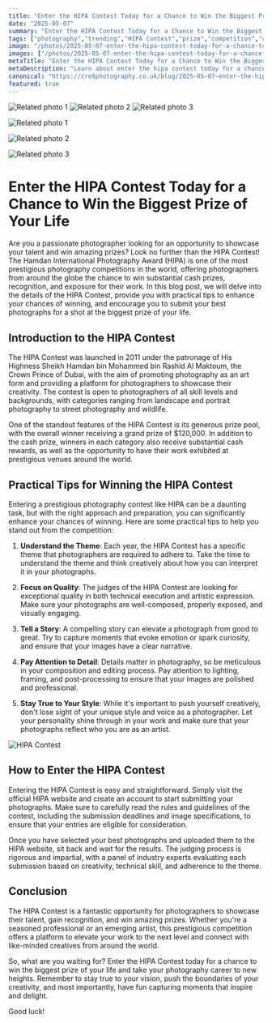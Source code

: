 ```yaml
---
title: "Enter the HIPA Contest Today for a Chance to Win the Biggest Prize of Your Life"
date: "2025-05-07"
summary: "Enter the HIPA Contest Today for a Chance to Win the Biggest Prize of Your Life - A trending topic in photography."
tags: ["photography","trending","HIPA Contest","prize","competition","cash prizes","creativity","submission","theme","quality","storytelling"]
image: "/photos/2025-05-07-enter-the-hipa-contest-today-for-a-chance-to-win-the-biggest-prize-of-your-life-1.jpg"
images: ["/photos/2025-05-07-enter-the-hipa-contest-today-for-a-chance-to-win-the-biggest-prize-of-your-life-1.jpg","/photos/2025-05-07-enter-the-hipa-contest-today-for-a-chance-to-win-the-biggest-prize-of-your-life-2.jpg","/photos/2025-05-07-enter-the-hipa-contest-today-for-a-chance-to-win-the-biggest-prize-of-your-life-3.jpg"]
metaTitle: "Enter the HIPA Contest Today for a Chance to Win the Biggest Prize of Your Life | cre8 Photography"
metaDescription: "Learn about enter the hipa contest today for a chance to win the biggest prize of your life in photography with practical tips and insights."
canonical: "https://cre8photography.co.uk/blog/2025-05-07-enter-the-hipa-contest-today-for-a-chance-to-win-the-biggest-prize-of-your-life"
featured: true
---
```


<!-- Gallery as HTML -->

<div class="grid grid-cols-1 sm:grid-cols-2 md:grid-cols-3 gap-4">
  <img src="/photos/2025-05-07-enter-the-hipa-contest-today-for-a-chance-to-win-the-biggest-prize-of-your-life-1.jpg" alt="Related photo 1" class="w-full rounded-lg" />
<img src="/photos/2025-05-07-enter-the-hipa-contest-today-for-a-chance-to-win-the-biggest-prize-of-your-life-2.jpg" alt="Related photo 2" class="w-full rounded-lg" />
<img src="/photos/2025-05-07-enter-the-hipa-contest-today-for-a-chance-to-win-the-biggest-prize-of-your-life-3.jpg" alt="Related photo 3" class="w-full rounded-lg" />
</div>


<!-- Gallery as Markdown -->
![Related photo 1](/photos/2025-05-07-enter-the-hipa-contest-today-for-a-chance-to-win-the-biggest-prize-of-your-life-1.jpg)


![Related photo 2](/photos/2025-05-07-enter-the-hipa-contest-today-for-a-chance-to-win-the-biggest-prize-of-your-life-2.jpg)


![Related photo 3](/photos/2025-05-07-enter-the-hipa-contest-today-for-a-chance-to-win-the-biggest-prize-of-your-life-3.jpg)



# Enter the HIPA Contest Today for a Chance to Win the Biggest Prize of Your Life

Are you a passionate photographer looking for an opportunity to showcase your talent and win amazing prizes? Look no further than the HIPA Contest! The Hamdan International Photography Award (HIPA) is one of the most prestigious photography competitions in the world, offering photographers from around the globe the chance to win substantial cash prizes, recognition, and exposure for their work. In this blog post, we will delve into the details of the HIPA Contest, provide you with practical tips to enhance your chances of winning, and encourage you to submit your best photographs for a shot at the biggest prize of your life.

## Introduction to the HIPA Contest

The HIPA Contest was launched in 2011 under the patronage of His Highness Sheikh Hamdan bin Mohammed bin Rashid Al Maktoum, the Crown Prince of Dubai, with the aim of promoting photography as an art form and providing a platform for photographers to showcase their creativity. The contest is open to photographers of all skill levels and backgrounds, with categories ranging from landscape and portrait photography to street photography and wildlife.

One of the standout features of the HIPA Contest is its generous prize pool, with the overall winner receiving a grand prize of $120,000. In addition to the cash prize, winners in each category also receive substantial cash rewards, as well as the opportunity to have their work exhibited at prestigious venues around the world.

## Practical Tips for Winning the HIPA Contest

Entering a prestigious photography contest like HIPA can be a daunting task, but with the right approach and preparation, you can significantly enhance your chances of winning. Here are some practical tips to help you stand out from the competition:

1. **Understand the Theme**: Each year, the HIPA Contest has a specific theme that photographers are required to adhere to. Take the time to understand the theme and think creatively about how you can interpret it in your photographs.

2. **Focus on Quality**: The judges of the HIPA Contest are looking for exceptional quality in both technical execution and artistic expression. Make sure your photographs are well-composed, properly exposed, and visually engaging.

3. **Tell a Story**: A compelling story can elevate a photograph from good to great. Try to capture moments that evoke emotion or spark curiosity, and ensure that your images have a clear narrative.

4. **Pay Attention to Detail**: Details matter in photography, so be meticulous in your composition and editing process. Pay attention to lighting, framing, and post-processing to ensure that your images are polished and professional.

5. **Stay True to Your Style**: While it's important to push yourself creatively, don't lose sight of your unique style and voice as a photographer. Let your personality shine through in your work and make sure that your photographs reflect who you are as an artist.

![HIPA Contest](/path/to/hipa-image.jpg)

## How to Enter the HIPA Contest

Entering the HIPA Contest is easy and straightforward. Simply visit the official HIPA website and create an account to start submitting your photographs. Make sure to carefully read the rules and guidelines of the contest, including the submission deadlines and image specifications, to ensure that your entries are eligible for consideration.

Once you have selected your best photographs and uploaded them to the HIPA website, sit back and wait for the results. The judging process is rigorous and impartial, with a panel of industry experts evaluating each submission based on creativity, technical skill, and adherence to the theme.

## Conclusion

The HIPA Contest is a fantastic opportunity for photographers to showcase their talent, gain recognition, and win amazing prizes. Whether you're a seasoned professional or an emerging artist, this prestigious competition offers a platform to elevate your work to the next level and connect with like-minded creatives from around the world.

So, what are you waiting for? Enter the HIPA Contest today for a chance to win the biggest prize of your life and take your photography career to new heights. Remember to stay true to your vision, push the boundaries of your creativity, and most importantly, have fun capturing moments that inspire and delight.

Good luck!

